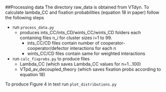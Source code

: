 ##Processing data 
The directory raw\_data is obtained from VTdyn. To calculate lambda_CC and fixation probabilities (equation 18 in paper) follow the following steps

- run `process_data.py` 
	- produces ints\_CC/ints\_CD/wints\_CC/wints\_CD folders each containing files n\_i for cluster sizes i=1 to 99.
		- ints\_CC/CD files contain number of cooperator-cooperator/defector interactions for each n
		- wints\_CC/CD files contain same for weighted interactions
- run `calc_fixprobs.py` to produce files 
	- Lambda\_CC (which saves Lambda_CC values for n=1...100)
	- VTpd\_av\_decoupled\_theory (which saves fixation probs according to equation 18)

To produce Figure 4 in text run `plot_distributions.py`